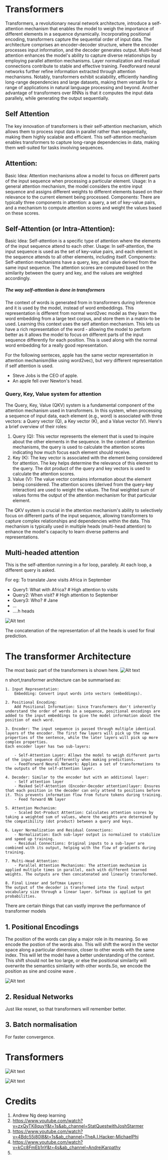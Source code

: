# Transformers
Transformers, a revolutionary neural network architecture, introduce a self-attention mechanism that enables the model to weigh the importance of different elements in a sequence dynamically. Incorporating positional encoding, transformers capture the sequential order of input data. The architecture comprises an encoder-decoder structure, where the encoder processes input information, and the decoder generates output. Multi-head attention enhances the model's ability to capture diverse relationships by employing parallel attention mechanisms. Layer normalization and residual connections contribute to stable and effective training. Feedforward neural networks further refine information extracted through attention mechanisms. Notably, transformers exhibit scalability, efficiently handling long-range dependencies and large datasets, making them versatile for a range of applications in natural language processing and beyond. Another advantage of transformers over RNNs is that it computes the input data parallely, while generating the output sequentially. 

## Self Attention
The key innovation of transformers is their self-attention mechanism, which allows them to process input data in parallel rather than sequentially, making them highly scalable and efficient. This self-attention mechanism enables transformers to capture long-range dependencies in data, making them well-suited for tasks involving sequences.

## Attention:

Basic Idea: Attention mechanisms allow a model to focus on different parts of the input sequence when processing a particular element.
Usage: In a general attention mechanism, the model considers the entire input sequence and assigns different weights to different elements based on their relevance to the current element being processed.
Components: There are typically three components in attention: a query, a set of key-value pairs, and a mechanism to compute attention scores and weight the values based on these scores.

## Self-Attention (or Intra-Attention):
Basic Idea: Self-attention is a specific type of attention where the elements of the input sequence attend to each other.
Usage: In self-attention, the input sequence is used as the set of key-value pairs, and each element in the sequence attends to all other elements, including itself.
Components: Self-attention mechanisms have a query, key, and value derived from the same input sequence. The attention scores are computed based on the similarity between the query and key, and the values are weighted accordingly.

##### The way self-attention is done in transformers
The context of words is generated from in transformers during inference and it is used by the model, instead of word embeddings. This representation is different from normal word2vec model as they learn the word embedding from a large text corpus, and store them in a matrix-to be used.
Learning this context uses the self attention mechanism. This lets us have a rich representation of the word - allowing the model to perform better as it allows the model to focus on different parts of the input sequence differently for each position. This is used along with the normal word embedding for a really good representation.

For the following senteces, apple has the same vector representation in attention mechanism(like using word2vec), but very different representation if self attention is used.
 - Steve Jobs is the CEO of apple.
 - An apple fell over Newton's head.

### Query, Key, Value system for attention
The Query, Key, Value (QKV) system is a fundamental component of the attention mechanism used in transformers. In this system, when processing a sequence of input data, each element (e.g., word) is associated with three vectors: a Query vector (Q), a Key vector (K), and a Value vector (V). Here's a brief overview of their roles:

1. Query (Q): This vector represents the element that is used to inquire about the other elements in the sequence. In the context of attention mechanisms, the query is used to calculate the attention scores indicating how much focus each element should receive.
2. Key (K): The key vector is associated with the element being considered for attention. The key helps determine the relevance of this element to the query. The dot product of the query and key vectors is used to calculate the attention scores.
3. Value (V): The value vector contains information about the element being considered. The attention scores (derived from the query-key interaction) are used to weight the values. The final weighted sum of values forms the output of the attention mechanism for that particular element.

The QKV system is crucial in the attention mechanism's ability to selectively focus on different parts of the input sequence, allowing transformers to capture complex relationships and dependencies within the data. This mechanism is typically used in multiple heads (multi-head attention) to enhance the model's capacity to learn diverse patterns and representations.

## Multi-headed attention
This is the self-attention running in a for loop, parallely. At each loop, a different query is asked. 

For eg: To translate Jane visits Africa in September
- Query1: What with Africa?  # High attention to visits
- Query2: When visit?  # High attention to September
- Query3: Who?  # Jane
- ...
- ....h heads
  
![Alt text](<Screenshot from 2023-11-08 21-14-51.png>)

The concatenation of the representation of all the heads is used for final prediction.

# The transformer Architecture
The most basic part of the transformers is shown here. 
![Alt text](<Screenshot from 2023-11-08 21-23-09.png>)

n short,transformer architecture can be summarised as:

    1. Input Representation:
        Embedding: Convert input words into vectors (embeddings).

    2. Positional Encoding:
        Add Positional Information: Since Transformers don't inherently understand the order of words in a sequence, positional encodings are added to the input embeddings to give the model information about the position of each word.

    3. Encoder: The input sequence is passed through multiple identical layers of the encoder. The first few layers will pick up the raw properties of the sentence, while the later layers will pick up more complex properties. 
    Each encoder layer has two sub-layers:

        - Self-Attention Layer: Allows the model to weigh different parts of the input sequence differently when making predictions.
        - Feedforward Neural Network: Applies a set of transformations to the outputs of the self-attention layer.

    4. Decoder: Similar to the encoder but with an additional layer:
        - Self attention layer        - 
        - Masked Self-Attention (Encoder-Decoder attention)layer: Ensures that each position in the decoder can only attend to positions before it. This prevents information flow from future tokens during training.
        - Feed forward NN layer
    
    5. Attention Mechanism:
        - Scaled Dot-Product Attention: Calculates attention scores by taking a weighted sum of values, where the weights are determined by the compatibility (dot product) between a query and keys.

    6. Layer Normalization and Residual Connections:
        - Normalization: Each sub-layer output is normalized to stabilize and speed up training.
        - Residual Connections: Original inputs to a sub-layer are combined with its output, helping with the flow of gradients during training.

    7. Multi-Head Attention:
        - Parallel Attention Mechanisms: The attention mechanism is applied multiple times in parallel, each with different learned weights. The outputs are then concatenated and linearly transformed.
    
    8. Final Linear and Softmax Layers:
    The output of the decoder is transformed into the final output vocabulary size through a linear layer. Softmax is applied to get probabilities.


There are certain things that can vastly improve the performance of transformer models

## 1. Positional Encodings
The position of the words can play a major role in its meaning. So we encode the postion of the words also. This will shift the word in the vector space along a particular dimension, closer to other words with the same index. This will let the model have a better understanding of the context. This shift should not be too large, or else the positional similarity will overwrite the semantics similarity with other words.So, we encode the position as sine and cosine wave .

![Alt text](<Screenshot from 2023-11-08 21-33-22.png>)

## 2. Residual Networks
Just like resnet, so that transformers will remember better.

## 3. Batch normalisation
For faster convergence.

# Transformers
![Alt text](<Screenshot from 2023-11-08 21-38-39.png>)

![Alt text](1_BHzGVskWGS_3jEcYYi6miQ.png)


# Credits

1. Andrew Ng deep learning
2. https://www.youtube.com/watch?v=zxQyTK8quyY&t=1s&ab_channel=StatQuestwithJoshStarmer
3. https://www.youtube.com/watch?v=4Bdc55j80l8&t=1s&ab_channel=TheA.I.Hacker-MichaelPhi
4. https://www.youtube.com/watch?v=kCc8FmEb1nY&t=4s&ab_channel=AndrejKarpathy
5. 